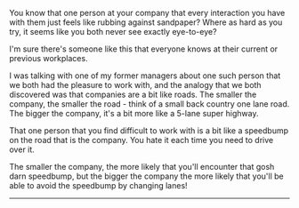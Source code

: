 You know that one person at your company that every interaction you have with
them just feels like rubbing against sandpaper? Where as hard as you try, it
seems like you both never see exactly eye-to-eye?

I'm sure there's someone like this that everyone knows at their current or
previous workplaces.

I was talking with one of my former managers about one such person that we both
had the pleasure to work with, and the analogy that we both discovered was that
companies are a bit like roads. The smaller the company, the smaller the road -
think of a small back country one lane road. The bigger the company, it's a bit
more like a 5-lane super highway.

That one person that you find difficult to work with is a bit like a speedbump
on the road that is the company. You hate it each time you need to drive over
it.

The smaller the company, the more likely that you'll encounter that gosh darn
speedbump, but the bigger the company the more likely that you'll be able to
avoid the speedbump by changing lanes!

---
